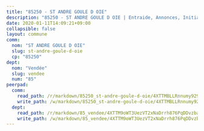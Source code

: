 ```yaml
---
title: "85250 - ST ANDRE GOULE D OIE"
description: "85250 - ST ANDRE GOULE D OIE | Entraide, Annonces, Initiatives"
date: 2020-01-11T14:09:21+09:00
collapsible: false
layout: commune
comm:
  nom: "ST ANDRE GOULE D OIE"
  slug: st-andre-goule-d-oie
  cp: "85250"
dept:
  nom: "Vendée"
  slug: vendee
  num: "85"
peerpad:
  comm:
    read_path: /r/markdown/85250_st-andre-goule-d-oie/4XTTMBLLRnnumy929isQBDYfQK2JdipFmnGPzmRJJiwnqU9oR
    write_path: /w/markdown/85250_st-andre-goule-d-oie/4XTTMBLLRnnumy929isQBDYfQK2JdipFmnGPzmRJJiwnqU9oR-K3TgUbCith9dJ44Y5r4YbBBUzS6uvyYcxuSApKrZdTHrCd6W9Yj8RmEKPBPt65XWyU2mh57qbrNk7qqiwqiLJo1t9euLjvs61oDdRBHRGZFRWTGGjn3y7it1cZscbofmV8DkEk5H
  dept:
    read_path: /r/markdown/85_vendee/4XTTM9oWT3UezVT2xNaDrrh876PqDDvzbaovSPP6P6ha63Ezk
    write_path: /w/markdown/85_vendee/4XTTM9oWT3UezVT2xNaDrrh876PqDDvzbaovSPP6P6ha63Ezk-K3TgTz4T2Ao5CxcmNgKRpi6DXEbSZWgvvZNdT7V4KiJycR1vvtGLxg5iYYYKajishdNzKNazAywn7vjwqtQs859ALiENaqFJQsULDwd4rYqVPy8n3JbNCeuPxinCnetCgcSuCcyv
---
```



